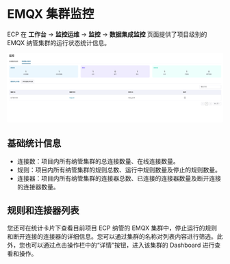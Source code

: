 # EMQX 集群监控

ECP 在 **工作台** -> **监控运维** -> **监控** -> **数据集成监控** 页面提供了项目级别的 EMQX 纳管集群的运行状态统计信息。

![cluster-monitor](_assets/cluster-monitor.png)

## 基础统计信息

- 连接数：项目内所有纳管集群的总连接数量、在线连接数量。
- 规则：项目内所有纳管集群的规则总数、运行中规则数量及停止的规则数量。
- 连接器：项目内所有纳管集群的连接器总数、已连接的连接器数量及断开连接的连接器数量。

## 规则和连接器列表

您还可在统计卡片下查看目前项目 ECP 纳管的 EMQX 集群中，停止运行的规则和断开连接的连接器的详细信息。您可以通过集群的名称对列表内容进行筛选。此外，您也可以通过点击操作栏中的“详情”按钮，进入该集群的 Dashboard 进行查看和操作。



